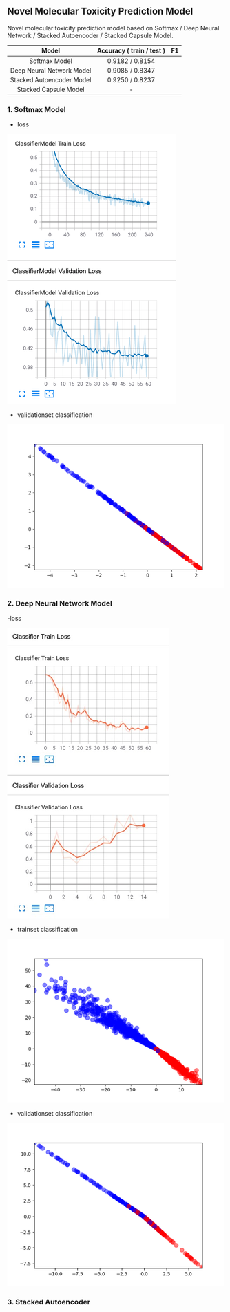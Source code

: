 ## Novel Molecular Toxicity Prediction Model

Novel molecular toxicity prediction model based on Softmax / Deep Neural Network / Stacked Autoencoder / Stacked Capsule Model.

| Model | Accuracy ( train / test ) | F1 |
| :----: | :----: | :----: |
| Softmax Model | 0.9182 / 0.8154 |  |
| Deep Neural Network Model | 0.9085 / 0.8347 |  |
| Stacked Autoencoder Model | 0.9250 / 0.8237 |  |
| Stacked Capsule Model | - |  |

### 1. Softmax Model

- loss

![loss](https://github.com/jerrylsu/Novel-Molecular-Toxicity-Prediction-Model/blob/master/data/results/softmax/loss.png)

- validationset classification

![validationset](https://github.com/jerrylsu/Novel-Molecular-Toxicity-Prediction-Model/blob/master/data/results/softmax/validation_best.png)

### 2. Deep Neural Network Model

-loss

![loss](https://github.com/jerrylsu/Novel-Molecular-Toxicity-Prediction-Model/blob/master/data/results/deep_neural_network/loss.jpeg)

- trainset classification

![tainset](https://github.com/jerrylsu/Novel-Molecular-Toxicity-Prediction-Model/blob/master/data/results/deep_neural_network/train_epoch4.png)

- validationset classification

![validationset](https://github.com/jerrylsu/Novel-Molecular-Toxicity-Prediction-Model/blob/master/data/results/deep_neural_network/validation_best.png)

### 3. Stacked Autoencoder

